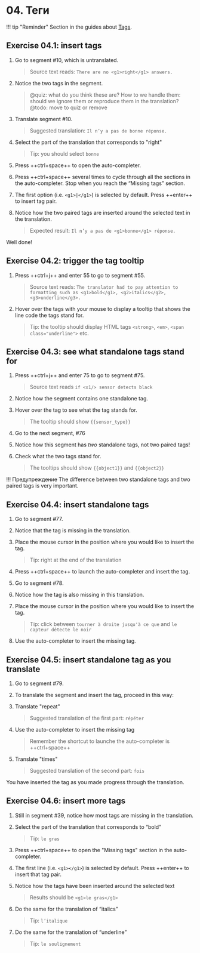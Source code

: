 # 04. Теги

!!! tip "Reminder"
    Section in the guides about [Tags](https://capstanlqc.github.io/omegat-guides/translation/tags/).
    <!-- @ŧodo: make this link role-specific -->

## Exercise 04.1: insert tags

1. Go to segment #10, which is untranslated.

    > Source text reads: `There are no <g1>right</g1> answers.` <!-- segment should be untranslated -->

2. Notice the two tags in the segment.

    > @quiz: what do you think these are? How to we handle them: should we ignore them or reproduce them in the translation? @todo: move to quiz or remove

3. Translate segment #10.

    > Suggested translation: `Il n’y a pas de bonne réponse.`

4. Select the part of the translation that corresponds to "right"

    > Tip: you should select `bonne`

5. Press ++ctrl+space++ to open the auto-completer.
6. Press ++ctrl+space++ several times to cycle through all the sections in the auto-completer. Stop when you reach the “Missing tags” section.
7. The first option (i.e. `<g1>|</g1>`) is selected by default. Press ++enter++ to insert tag pair.
8. Notice how the two paired tags are inserted around the selected text in the translation.

    > Expected result: `Il n’y a pas de <g1>bonne</g1> réponse.`

Well done!


## Exercise 04.2: trigger the tag tooltip

<!-- translation: Le traducteur a dû prêter attention au formatage tel que le gras, l'italique, le soulignement</g3>. -->

1. Press ++ctrl+j++ and enter 55 to go to segment #55.

    > Source text reads: `The translator had to pay attention to formatting such as <g1>bold</g1>, <g2>italics</g2>, <g3>underline</g3>.`

2. Hover over the tags with your mouse to display a tooltip that shows the line code the tags stand for.

    > Tip: the tooltip should display HTML tags `<strong>`, `<em>`, `<span class="underline">` etc.

<!-- @ŧodo: add exercise about notes, add exercise about search hash -->

## Exercise 04.3: see what standalone tags stand for

1. Press ++ctrl+j++ and enter 75 to go to segment #75.

    > Source text reads `if <x1/> sensor detects black`

2. Notice how the segment contains one standalone tag.
3. Hover over the tag to see what the tag stands for.

    > The tooltip should show `{{sensor_type}}`

4. Go to the next segment, #76
5. Notice how this segment has _two_ standalone tags, not two paired tags!
6. Check what the two tags stand for.

    > The tooltips should show `{{object1}}` and `{{object2}}`

!!! Предупреждение
    The difference between two standalone tags and two paired tags is very important.

## Exercise 04.4: insert standalone tags

1. Go to segment #77.
2. Notice that the tag is missing in the translation.
3. Place the mouse cursor in the position where you would like to insert the tag.

    > Tip: right at the end of the translation

4. Press ++ctrl+space++ to launch the auto-completer and insert the tag.
5. Go to segment #78.
6. Notice how the tag is also missing in this translation.
7. Place the mouse cursor in the position where you would like to insert the tag.

    > Tip: click between `tourner à droite jusqu'à ce que` and `le capteur détecte le noir`

8. Use the auto-completer to insert the missing tag.

## Exercise 04.5: insert standalone tag as you translate

1. Go to segment #79.
2. To translate the segment and insert the tag, proceed in this way:
3. Translate "repeat"

    > Suggested translation of the first part: `répéter`

4. Use the auto-completer to insert the missing tag

    > Remember the shortcut to launche the auto-completer is ++ctrl+space++

5. Translate "times"

    > Suggested translation of the second part: `fois`

You have inserted the tag as you made progress through the translation.

## Exercise 04.6: insert more tags

1. Still in segment #39, notice how most tags are missing in the translation.
2. Select the part of the translation that corresponds to “bold”

    > Tip: `le gras`

3. Press ++ctrl+space++ to open the "Missing tags" section in the auto-completer.
4. The first line (i.e. `<g1></g1>`) is selected by default. Press ++enter++ to insert that tag pair.
4. Notice how the tags have been inserted around the selected text

    > Results should be `<g1>le gras</g1>`

5. Do the same for the translation of “italics”

    > Tip: `l’italique`

5. Do the same for the translation of “underline”

    > Tip: `le soulignement`

<!-- @ŧodo > @quiz: insert  -->

<!--
!!! note "NOTE FOR HELPERS"
    Two exercises for verifiers, won't be mixed with the above. Feel free to do these two exercises now and provide feedback but they will be reviewed and wrapped up later (after the seminar).

@todo: comment this whole section, and add later to the exercises in the verifiers guide


## Exercise 04.7: relocate tag

In this exercise, you'll practice how to move a tag.

1. Go to segment #30 (“<g1>Don’t Open This Email</g1>”)
> translation: N<g1>'ouvrez pas cet </g1>e-mail

    > @quiz: what do you notice?

2. Notice how the position of the first tag (tag `<g1>`) is incorrect. You will fix that.

    > @quiz: it should be at the beginning of the segment / end / in the middle

3. Double click on the tag `<g1>` to select it.
4. Now drag and drop it to the correct position.

    > tip: the paired tags should also include "N"

??? note "Solution"
    shows the expected result (the solution) @todo: complete

!!! note "Tip for RTL languages"

    Please use the helpdesk if you find a complicated situation and we'll help you.

Well done!

## Exercise 04.8d: relocate tag

In this exercise, you'll practice another way to move a tag to its correct position.

1. Still in segment #30 (“<g1>Don’t Open This Email</g1>”) ç
> translation is now: <g1>N'ouvrez pas cet </g1>e-mail
2. Notice the position of the second tag (`</g1>`) is also incorrect.
3. Double click on the tag `<g1>` to select it.
4. Press +del+ on your keyboard to delete the tag.
5. Place the cursor (e.g. just click) where you want the tag to appear instead
6. Use the auto-completer to insert the tag

    > tip: ++ctrl+space++

??? note "Solution"
    shows the expected result (the solution) @todo: complete

-->